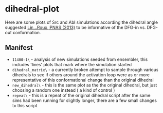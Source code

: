 # dihedral-plot
Here are some plots of Src and Abl simulations according the dihedral angle suggested [Lin...Roux, PNAS (2013)](http://www.ncbi.nlm.nih.gov/pmc/articles/PMC3562763/pdf/pnas.201214330.pdf) to be informative of the DFG-in vs. DFG-out conformation.

## Manifest
* `11400-1\` - analysis of new simulations seeded from ensembler, this includes 'lines' plots that mark where the simulation started
* `dihedral_matrix\` - a currently broken attempt to sample through various dihedrals to see if others around the activation loop were as or more representative of this conformational change than the original dihedral
* `new_dihedral\` - this is the same plot as the the original dihedral, but just choosing a random one instead ( a kind of control )
* `repeat\` - this is a repeat of the original dihedral script after the same sims had been running for slightly longer, there are a few small changes to this script
